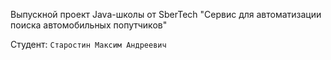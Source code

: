 Выпускной проект Java-школы от SberTech "Сервис для автоматизации поиска автомобильных попутчиков"

Студент: `Старостин Максим Андреевич`

